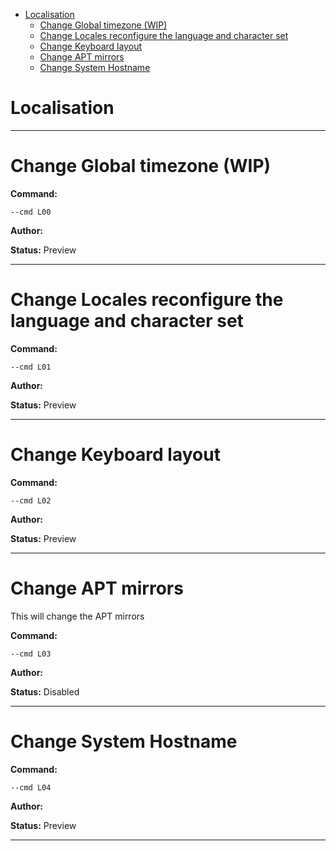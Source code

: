 - [Localisation](#localisation)
  - [Change Global timezone (WIP)](#l00)
  - [Change Locales reconfigure the language and character set](#l01)
  - [Change Keyboard layout](#l02)
  - [Change APT mirrors](#l03)
  - [Change System Hostname](#l04)

<a id="localisation" style="display:none;"></a>
# Localisation


***

<a id="l00" style="display:none;"></a>
# Change Global timezone (WIP)
**Command:** 
~~~
--cmd L00
~~~

**Author:** 

**Status:** Preview



***

<a id="l01" style="display:none;"></a>
# Change Locales reconfigure the language and character set
**Command:** 
~~~
--cmd L01
~~~

**Author:** 

**Status:** Preview



***

<a id="l02" style="display:none;"></a>
# Change Keyboard layout
**Command:** 
~~~
--cmd L02
~~~

**Author:** 

**Status:** Preview



***

<a id="l03" style="display:none;"></a>
# Change APT mirrors
This will change the APT mirrors

**Command:** 
~~~
--cmd L03
~~~

**Author:** 

**Status:** Disabled



***

<a id="l04" style="display:none;"></a>
# Change System Hostname
**Command:** 
~~~
--cmd L04
~~~

**Author:** 

**Status:** Preview



***


